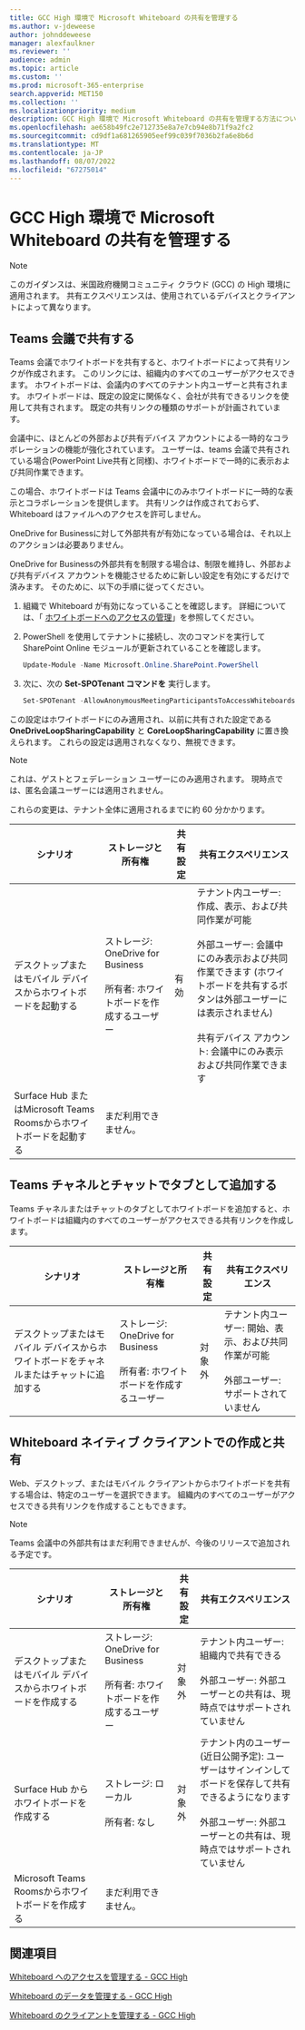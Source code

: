 ```yaml
---
title: GCC High 環境で Microsoft Whiteboard の共有を管理する
ms.author: v-jdeweese
author: johnddeweese
manager: alexfaulkner
ms.reviewer: ''
audience: admin
ms.topic: article
ms.custom: ''
ms.prod: microsoft-365-enterprise
search.appverid: MET150
ms.collection: ''
ms.localizationpriority: medium
description: GCC High 環境で Microsoft Whiteboard の共有を管理する方法について説明します。
ms.openlocfilehash: ae658b49fc2e712735e8a7e7cb94e8b71f9a2fc2
ms.sourcegitcommit: cd9df1a681265905eef99c039f7036b2fa6e8b6d
ms.translationtype: MT
ms.contentlocale: ja-JP
ms.lasthandoff: 08/07/2022
ms.locfileid: "67275014"
---
```

# <a name="manage-sharing-for-microsoft-whiteboard-in-gcc-high-environments"></a>GCC High 環境で Microsoft Whiteboard の共有を管理する

> [!NOTE]
> このガイダンスは、米国政府機関コミュニティ クラウド (GCC) の High 環境に適用されます。 共有エクスペリエンスは、使用されているデバイスとクライアントによって異なります。

## <a name="share-in-teams-meetings"></a>Teams 会議で共有する

Teams 会議でホワイトボードを共有すると、ホワイトボードによって共有リンクが作成されます。 このリンクには、組織内のすべてのユーザーがアクセスできます。 ホワイトボードは、会議内のすべてのテナント内ユーザーと共有されます。 ホワイトボードは、既定の設定に関係なく、会社が共有できるリンクを使用して共有されます。 既定の共有リンクの種類のサポートが計画されています。

会議中に、ほとんどの外部および共有デバイス アカウントによる一時的なコラボレーションの機能が強化されています。 ユーザーは、teams 会議で共有されている場合(PowerPoint Live共有と同様)、ホワイトボードで一時的に表示および共同作業できます。

この場合、ホワイトボードは Teams 会議中にのみホワイトボードに一時的な表示とコラボレーションを提供します。 共有リンクは作成されておらず、Whiteboard はファイルへのアクセスを許可しません。

OneDrive for Businessに対して外部共有が有効になっている場合は、それ以上のアクションは必要ありません。

OneDrive for Businessの外部共有を制限する場合は、制限を維持し、外部および共有デバイス アカウントを機能させるために新しい設定を有効にするだけで済みます。 そのために、以下の手順に従ってください。

1. 組織で Whiteboard が有効になっていることを確認します。 詳細については、「 [ホワイトボードへのアクセスの管理](manage-whiteboard-access-gcc-high.md)」を参照してください。

2. PowerShell を使用してテナントに接続し、次のコマンドを実行して SharePoint Online モジュールが更新されていることを確認します。

   ```powershell
   Update-Module -Name Microsoft.Online.SharePoint.PowerShell
   ```

3. 次に、次の **Set-SPOTenant コマンドを** 実行します。

   ```powershell
   Set-SPOTenant -AllowAnonymousMeetingParticipantsToAccessWhiteboards On
   ```

この設定はホワイトボードにのみ適用され、以前に共有された設定である **OneDriveLoopSharingCapability** と **CoreLoopSharingCapability** に置き換えられます。 これらの設定は適用されなくなり、無視できます。

> [!NOTE]
> これは、ゲストとフェデレーション ユーザーにのみ適用されます。 現時点では、匿名会議ユーザーには適用されません。

これらの変更は、テナント全体に適用されるまでに約 60 分かかります。

|シナリオ|ストレージと所有権|共有設定|共有エクスペリエンス|
|---|---|---|---|
|デスクトップまたはモバイル デバイスからホワイトボードを起動する|ストレージ: OneDrive for Business<br><br>所有者: ホワイトボードを作成するユーザー|有効|テナント内ユーザー: 作成、表示、および共同作業が可能<br><br>外部ユーザー: 会議中にのみ表示および共同作業できます (ホワイトボードを共有するボタンは外部ユーザーには表示されません)<br><br>共有デバイス アカウント: 会議中にのみ表示および共同作業できます|
|Surface Hub またはMicrosoft Teams Roomsからホワイトボードを起動する|まだ利用できません。|||

## <a name="add-as-a-tab-in-teams-channels-and-chats"></a>Teams チャネルとチャットでタブとして追加する

Teams チャネルまたはチャットのタブとしてホワイトボードを追加すると、ホワイトボードは組織内のすべてのユーザーがアクセスできる共有リンクを作成します。

|シナリオ|ストレージと所有権|共有設定|共有エクスペリエンス|
|---|---|---|---|
|デスクトップまたはモバイル デバイスからホワイトボードをチャネルまたはチャットに追加する|ストレージ: OneDrive for Business<br><br>所有者: ホワイトボードを作成するユーザー|対象外|テナント内ユーザー: 開始、表示、および共同作業が可能<br><br>外部ユーザー: サポートされていません|

## <a name="create-and-share-in-whiteboard-native-clients"></a>Whiteboard ネイティブ クライアントでの作成と共有

Web、デスクトップ、またはモバイル クライアントからホワイトボードを共有する場合は、特定のユーザーを選択できます。 組織内のすべてのユーザーがアクセスできる共有リンクを作成することもできます。

>[!NOTE]
> Teams 会議中の外部共有はまだ利用できませんが、今後のリリースで追加される予定です。

|シナリオ|ストレージと所有権|共有設定|共有エクスペリエンス|
|---|---|---|---|
|デスクトップまたはモバイル デバイスからホワイトボードを作成する|ストレージ: OneDrive for Business<br><br>所有者: ホワイトボードを作成するユーザー|対象外|テナント内ユーザー: 組織内で共有できる<br><br>外部ユーザー: 外部ユーザーとの共有は、現時点ではサポートされていません|
|Surface Hub からホワイトボードを作成する|ストレージ: ローカル<br><br>所有者: なし|対象外|テナント内のユーザー (近日公開予定): ユーザーはサインインしてボードを保存して共有できるようになります<br><br>外部ユーザー: 外部ユーザーとの共有は、現時点ではサポートされていません|
|Microsoft Teams Roomsからホワイトボードを作成する|まだ利用できません。|||

## <a name="see-also"></a>関連項目

[Whiteboard へのアクセスを管理する - GCC High](manage-whiteboard-access-gcc-high.md)

[Whiteboard のデータを管理する - GCC High](manage-data-gcc-high.md)

[Whiteboard のクライアントを管理する - GCC High](manage-clients-gcc-high.md)
